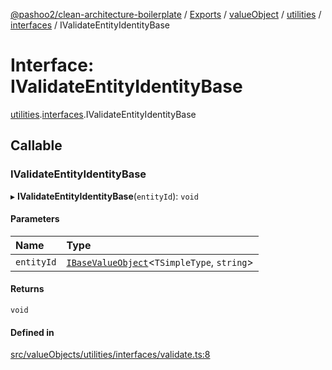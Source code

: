 [@pashoo2/clean-architecture-boilerplate](../README.md) / [Exports](../modules.md) / [valueObject](../modules/valueobject.md) / [utilities](../modules/valueobject.utilities.md) / [interfaces](../modules/valueobject.utilities.interfaces.md) / IValidateEntityIdentityBase

# Interface: IValidateEntityIdentityBase

[utilities](../modules/valueobject.utilities.md).[interfaces](../modules/valueobject.utilities.interfaces.md).IValidateEntityIdentityBase

## Callable

### IValidateEntityIdentityBase

▸ **IValidateEntityIdentityBase**(`entityId`): `void`

#### Parameters

| Name | Type |
| :------ | :------ |
| `entityId` | [`IBaseValueObject`](valueobject.interfaces.ibasevalueobject.md)<`TSimpleType`, `string`\> |

#### Returns

`void`

#### Defined in

[src/valueObjects/utilities/interfaces/validate.ts:8](https://github.com/pashoo2/clean-architecture-boilerplate/blob/e54a93c/src/valueObjects/utilities/interfaces/validate.ts#L8)

